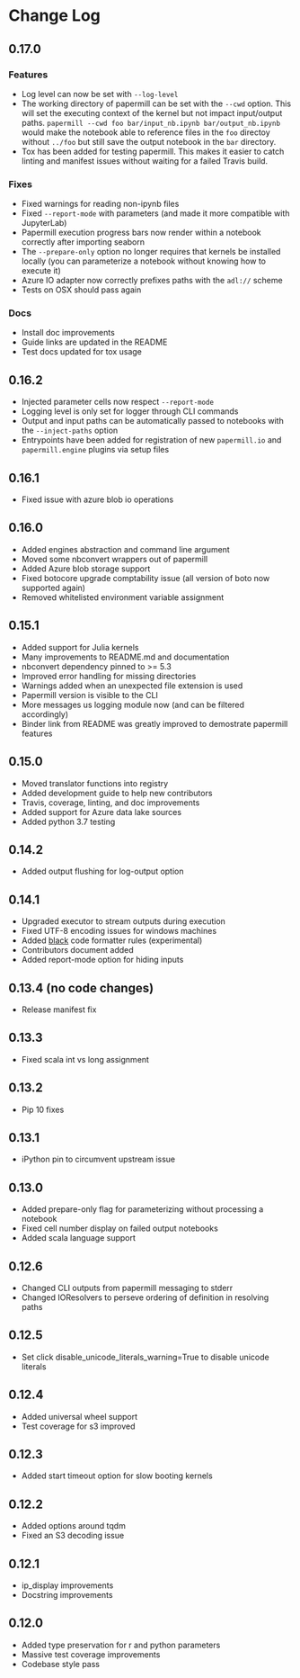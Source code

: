 # Change Log

## 0.17.0

### Features
- Log level can now be set with `--log-level`
- The working directory of papermill can be set with the `--cwd` option. This will set the executing context of the kernel but not impact input/output paths. `papermill --cwd foo bar/input_nb.ipynb bar/output_nb.ipynb` would make the notebook able to reference files in the `foo` directoy without `../foo` but still save the output notebook in the `bar` directory.
- Tox has been added for testing papermill. This makes it easier to catch linting and manifest issues without waiting for a failed Travis build.

### Fixes
- Fixed warnings for reading non-ipynb files
- Fixed `--report-mode` with parameters (and made it more compatible with JupyterLab)
- Papermill execution progress bars now render within a notebook correctly after importing seaborn
- The `--prepare-only` option no longer requires that kernels be installed locally (you can parameterize a notebook without knowing how to execute it)
- Azure IO adapter now correctly prefixes paths with the `adl://` scheme
- Tests on OSX should pass again

### Docs
- Install doc improvements
- Guide links are updated in the README
- Test docs updated for tox usage

## 0.16.2

- Injected parameter cells now respect `--report-mode`
- Logging level is only set for logger through CLI commands
- Output and input paths can be automatically passed to notebooks with the `--inject-paths` option
- Entrypoints have been added for registration of new `papermill.io` and `papermill.engine` plugins via setup files

## 0.16.1

- Fixed issue with azure blob io operations

## 0.16.0

- Added engines abstraction and command line argument
- Moved some nbconvert wrappers out of papermill
- Added Azure blob storage support
- Fixed botocore upgrade comptability issue (all version of boto now supported again)
- Removed whitelisted environment variable assignment

## 0.15.1

- Added support for Julia kernels
- Many improvements to README.md and documentation
- nbconvert dependency pinned to >= 5.3
- Improved error handling for missing directories
- Warnings added when an unexpected file extension is used
- Papermill version is visible to the CLI
- More messages us logging module now (and can be filtered accordingly)
- Binder link from README was greatly improved to demostrate papermill features

## 0.15.0

- Moved translator functions into registry
- Added development guide to help new contributors
- Travis, coverage, linting, and doc improvements
- Added support for Azure data lake sources
- Added python 3.7 testing

## 0.14.2

- Added output flushing for log-output option

## 0.14.1

- Upgraded executor to stream outputs during execution
- Fixed UTF-8 encoding issues for windows machines
- Added [black](https://github.com/ambv/black) code formatter rules (experimental)
- Contributors document added
- Added report-mode option for hiding inputs

## 0.13.4 (no code changes)

- Release manifest fix

## 0.13.3

- Fixed scala int vs long assignment

## 0.13.2

- Pip 10 fixes

## 0.13.1

- iPython pin to circumvent upstream issue

## 0.13.0

- Added prepare-only flag for parameterizing without processing a notebook
- Fixed cell number display on failed output notebooks
- Added scala language support

## 0.12.6

- Changed CLI outputs from papermill messaging to stderr
- Changed IOResolvers to perseve ordering of definition in resolving paths

## 0.12.5

- Set click disable_unicode_literals_warning=True to disable unicode literals

## 0.12.4

- Added universal wheel support
- Test coverage for s3 improved

## 0.12.3

- Added start timeout option for slow booting kernels

## 0.12.2

- Added options around tqdm
- Fixed an S3 decoding issue

## 0.12.1

- ip_display improvements
- Docstring improvements

## 0.12.0

- Added type preservation for r and python parameters
- Massive test coverage improvements
- Codebase style pass
